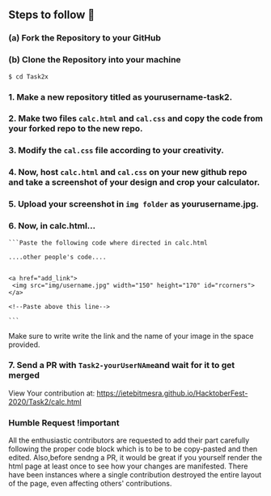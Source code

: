 
## Steps to follow :scroll:

###    (a) Fork the Repository to your GitHub 
###    (b) Clone the Repository into your machine
```$ cd Task2x ```

### 1. Make a new repository titled as yourusername-task2.


### 2. Make two files `calc.html` and `cal.css` and copy the code from your forked repo to the new repo.


### 3. Modify the `cal.css` file according to your creativity.


### 4. Now, host `calc.html` and `cal.css` on your new github repo and take a screenshot of your design and crop your calculator.


### 5. Upload your screenshot in `img folder` as yourusername.jpg.


### 6. Now, in calc.html...
    
    ```Paste the following code where directed in calc.html
    
    ....other people's code....
    
    
    <a href="add_link">
     <img src="img/username.jpg" width="150" height="170" id="rcorners">
    </a>
    
    <!--Paste above this line-->
    
    ```
    
Make sure to write write the link and the name of your image in the space provided.


### 7. Send a PR with `Task2-yourUserNAme`and wait for it to get merged

View Your contribution at: https://ietebitmesra.github.io/HacktoberFest-2020/Task2/calc.html


### Humble Request !important

All the enthusiastic contributors are requested to add their part carefully following the proper code block which is to be to be copy-pasted and then edited. Also,before sendng a PR, it would be great if you yourself render the html page at least once to see how your changes are manifested. There have been instances where a single contribution destroyed the entire layout of the page, even affecting others' contributions.
